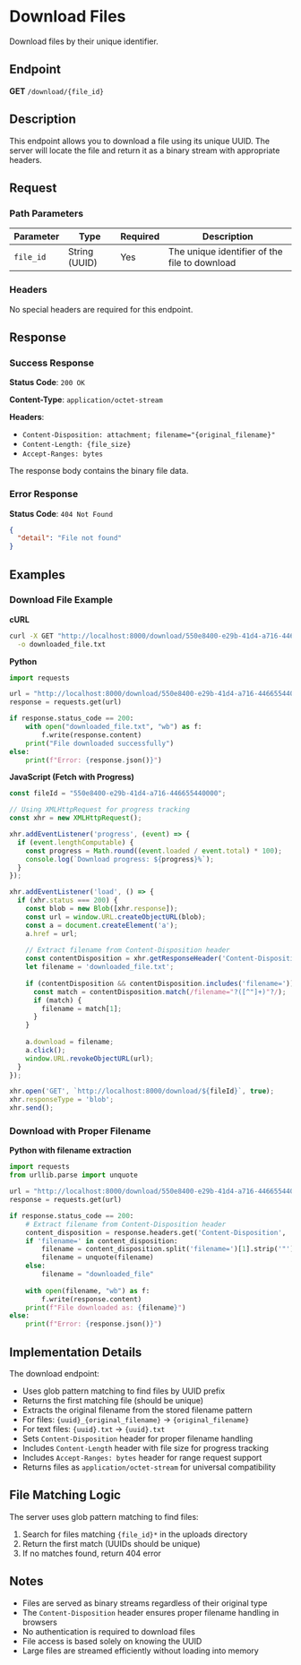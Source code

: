 # Download Files

Download files by their unique identifier.

## Endpoint

**GET** `/download/{file_id}`

## Description

This endpoint allows you to download a file using its unique UUID. The server will locate the file and return it as a binary stream with appropriate headers.

## Request

### Path Parameters

| Parameter | Type | Required | Description |
|-----------|------|----------|-------------|
| `file_id` | String (UUID) | Yes | The unique identifier of the file to download |

### Headers

No special headers are required for this endpoint.

## Response

### Success Response

**Status Code**: `200 OK`

**Content-Type**: `application/octet-stream`

**Headers**:
- `Content-Disposition: attachment; filename="{original_filename}"`
- `Content-Length: {file_size}`
- `Accept-Ranges: bytes`

The response body contains the binary file data.

### Error Response

**Status Code**: `404 Not Found`

```json
{
  "detail": "File not found"
}
```

## Examples

### Download File Example

**cURL**
```bash
curl -X GET "http://localhost:8000/download/550e8400-e29b-41d4-a716-446655440000" \
  -o downloaded_file.txt
```

**Python**
```python
import requests

url = "http://localhost:8000/download/550e8400-e29b-41d4-a716-446655440000"
response = requests.get(url)

if response.status_code == 200:
    with open("downloaded_file.txt", "wb") as f:
        f.write(response.content)
    print("File downloaded successfully")
else:
    print(f"Error: {response.json()}")
```

**JavaScript (Fetch with Progress)**
```javascript
const fileId = "550e8400-e29b-41d4-a716-446655440000";

// Using XMLHttpRequest for progress tracking
const xhr = new XMLHttpRequest();

xhr.addEventListener('progress', (event) => {
  if (event.lengthComputable) {
    const progress = Math.round((event.loaded / event.total) * 100);
    console.log(`Download progress: ${progress}%`);
  }
});

xhr.addEventListener('load', () => {
  if (xhr.status === 200) {
    const blob = new Blob([xhr.response]);
    const url = window.URL.createObjectURL(blob);
    const a = document.createElement('a');
    a.href = url;
    
    // Extract filename from Content-Disposition header
    const contentDisposition = xhr.getResponseHeader('Content-Disposition');
    let filename = 'downloaded_file.txt';
    
    if (contentDisposition && contentDisposition.includes('filename=')) {
      const match = contentDisposition.match(/filename="?([^"]+)"?/);
      if (match) {
        filename = match[1];
      }
    }
    
    a.download = filename;
    a.click();
    window.URL.revokeObjectURL(url);
  }
});

xhr.open('GET', `http://localhost:8000/download/${fileId}`, true);
xhr.responseType = 'blob';
xhr.send();
```

### Download with Proper Filename

**Python with filename extraction**
```python
import requests
from urllib.parse import unquote

url = "http://localhost:8000/download/550e8400-e29b-41d4-a716-446655440000"
response = requests.get(url)

if response.status_code == 200:
    # Extract filename from Content-Disposition header
    content_disposition = response.headers.get('Content-Disposition', '')
    if 'filename=' in content_disposition:
        filename = content_disposition.split('filename=')[1].strip('"')
        filename = unquote(filename)
    else:
        filename = "downloaded_file"
    
    with open(filename, "wb") as f:
        f.write(response.content)
    print(f"File downloaded as: {filename}")
else:
    print(f"Error: {response.json()}")
```

## Implementation Details

The download endpoint:
- Uses glob pattern matching to find files by UUID prefix
- Returns the first matching file (should be unique)
- Extracts the original filename from the stored filename pattern
- For files: `{uuid}_{original_filename}` → `{original_filename}`
- For text files: `{uuid}.txt` → `{uuid}.txt`
- Sets `Content-Disposition` header for proper filename handling
- Includes `Content-Length` header with file size for progress tracking
- Includes `Accept-Ranges: bytes` header for range request support
- Returns files as `application/octet-stream` for universal compatibility

## File Matching Logic

The server uses glob pattern matching to find files:
1. Search for files matching `{file_id}*` in the uploads directory
2. Return the first match (UUIDs should be unique)
3. If no matches found, return 404 error

## Notes

- Files are served as binary streams regardless of their original type
- The `Content-Disposition` header ensures proper filename handling in browsers
- No authentication is required to download files
- File access is based solely on knowing the UUID
- Large files are streamed efficiently without loading into memory